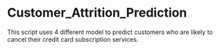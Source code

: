 # Customer_Attrition_Prediction
This script uses 4 different model to predict customers who are likely to cancel their credit card subscription services. 
